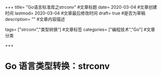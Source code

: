 +++ title= "Go语言标准库之strconv" #文章标题 date= 2020-03-04 #文章创建时间 lastmod= 2020-03-04 #文章最后修改时间 draft= true #是否为草稿 description= "" #文章内容描述

tags= ["strconv","类型转换"] #文章标签 categories= ["编程技术","Go"] #文章分类

+++

# Go 语言类型转换：strconv
